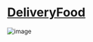 # [DeliveryFood](https://github.com/DendeberiaOleksandr/DeliveryFood/tree/master)

![image](https://user-images.githubusercontent.com/57542777/171117709-77d5528c-91cb-4f20-9572-e8e86fb64733.png)
 
